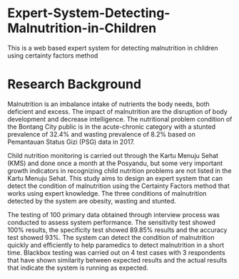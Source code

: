 # Expert-System-Detecting-Malnutrition-in-Children
This is a web based expert system for detecting malnutrition in children using certainty factors method

# Research Background

Malnutrition is an imbalance intake of nutrients the body needs, both
deficient and excess. The impact of malnutrition are the disruption of body
development and decrease intelligence. The nutritional problem condition of the
Bontang City public is in the acute-chronic category with a stunted prevalence of
32.4% and wasting prevalence of 8.2% based on Pemantauan Status Gizi (PSG)
data in 2017.

Child nutrition monitoring is carried out through the Kartu Menuju Sehat
(KMS) and done once a month at the Posyandu, but some very important growth
indicators in recognizing child nutrition problems are not listed in the Kartu Menuju
Sehat. This study aims to design an expert system that can detect the condition of
malnutrition using the Certainty Factors method that works using expert
knowledge. The three conditions of malnutrition detected by the system are obesity,
wasting and stunted.

The testing of 100 primary data obtained through interview process was
conducted to assess system performance. The sensitivity test showed 100% results,
the specificity test showed 89.85% results and the accuracy test showed 93%. The
system can detect the condition of malnutrition quickly and efficiently to help
paramedics to detect malnutrition in a short time. Blackbox testing was carried out
on 4 test cases with 3 respondents that have shown similarity between expected
results and the actual results that indicate the system is running as expected.
